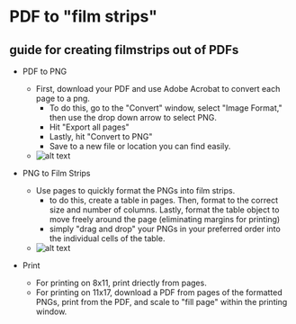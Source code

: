 # PDF to "film strips"

## guide for creating filmstrips out of PDFs

* PDF to PNG
    * First, download your PDF and use Adobe Acrobat to convert each page to a png. 
        * To do this, go to the "Convert" window, select "Image Format," then use the drop down arrow to select PNG. 
        * Hit "Export all pages"
        * Lastly, hit "Convert to PNG"
        * Save to a new file or location you can find easily.
    * ![alt text](https://files.slack.com/files-pri/T0HTW3H0V-F064JLDL725/video_to_gif__nov_3__2_..gif?pub_secret=01c8cdf759)

* PNG to Film Strips
    * Use pages to quickly format the PNGs into film strips. 
        * to do this, create a table in pages. Then, format to the correct size and number of columns. Lastly, format the table object to move freely around the page (eliminating margins for printing)
        * simply "drag and drop" your PNGs in your preferred order into the individual cells of the table.
    * ![alt text](https://files.slack.com/files-pri/T0HTW3H0V-F0643264B9B/ezgif.com-video-to-gif__1_.gif?pub_secret=64401a4693)

* Print
    * For printing on 8x11, print driectly from pages.
    * For printing on 11x17, download a PDF from pages of the formatted PNGs, print from the PDF, and scale to "fill page" within the printing window. 